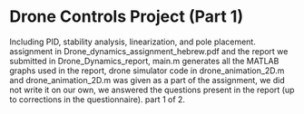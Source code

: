 ﻿# Drone Controls Project (Part 1) 
 Including PID, stability analysis, linearization, and pole placement. 
 assignment in Drone_dynamics_assignment_hebrew.pdf and the report we submitted in Drone_Dynamics_report, 
 main.m generates all the MATLAB graphs used in the report, drone simulator code in drone_animation_2D.m and drone_animation_2D.m was given as a part of the assignment,
 we did not write it on our own, we answered the questions present in the report (up to corrections in the questionnaire).
 part 1 of 2. 
 
